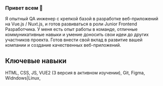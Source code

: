 ### Привет всем 👋
Я опытный QA инженер с крепкой базой в разработке веб-приложений на Vue.js / Nuxt.js, и готов развиваться в роли Junior Frontend Разработчика. У меня есть опыт работы в команде, отличные коммуникативные навыки и умение доносить свои идеи до других участников проекта. Готов внести свой вклад в развитие вашей компании и создание качественных веб-приложений.
## Ключевые навыки
HTML, CSS, JS, VUE2 (3 версия в активном изучении), Git, Figma, Widndows|Linux, 
